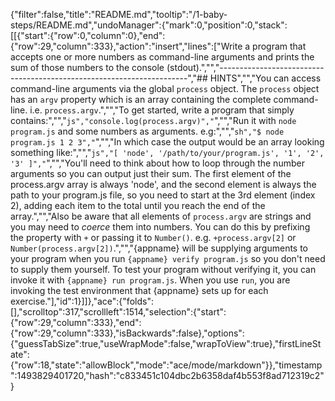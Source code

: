 {"filter":false,"title":"README.md","tooltip":"/1-baby-steps/README.md","undoManager":{"mark":0,"position":0,"stack":[[{"start":{"row":0,"column":0},"end":{"row":29,"column":333},"action":"insert","lines":["Write a program that accepts one or more numbers as command-line arguments and prints the sum of those numbers to the console (stdout).","","----------------------------------------------------------------------","## HINTS","","You can access command-line arguments via the global `process` object. The `process` object has an `argv` property which is an array containing the complete command-line. i.e. `process.argv`.","","To get started, write a program that simply contains:","","```js","console.log(process.argv)","```","","Run it with `node program.js` and some numbers as arguments. e.g:","","```sh","$ node program.js 1 2 3","```","","In which case the output would be an array looking something like:","","```js","[ 'node', '/path/to/your/program.js', '1', '2', '3' ]","```","","You'll need to think about how to loop through the number arguments so  you can output just their sum. The first element of the process.argv array is always 'node', and the second element is always the path to your program.js file, so you need to start at the 3rd element (index 2), adding each item to the total until you reach the end of the array.","","Also be aware that all elements of `process.argv` are strings and you may need to *coerce* them into numbers. You can do this by prefixing the property with `+` or passing it to `Number()`. e.g. `+process.argv[2]` or `Number(process.argv[2])`.","","{appname} will be supplying arguments to your program when you run `{appname} verify program.js` so you don't need to supply them yourself. To test your program without verifying it, you can invoke it with `{appname} run program.js`. When you use `run`, you are invoking the test environment that {appname} sets up for each exercise."],"id":1}]]},"ace":{"folds":[],"scrolltop":317,"scrollleft":1514,"selection":{"start":{"row":29,"column":333},"end":{"row":29,"column":333},"isBackwards":false},"options":{"guessTabSize":true,"useWrapMode":false,"wrapToView":true},"firstLineState":{"row":18,"state":"allowBlock","mode":"ace/mode/markdown"}},"timestamp":1493829401720,"hash":"c833451c104dbc2b6358daf4b553f8ad712319c2"}